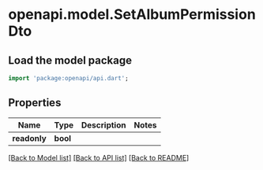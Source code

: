 # openapi.model.SetAlbumPermissionDto

## Load the model package
```dart
import 'package:openapi/api.dart';
```

## Properties
Name | Type | Description | Notes
------------ | ------------- | ------------- | -------------
**readonly** | **bool** |  | 

[[Back to Model list]](../README.md#documentation-for-models) [[Back to API list]](../README.md#documentation-for-api-endpoints) [[Back to README]](../README.md)


